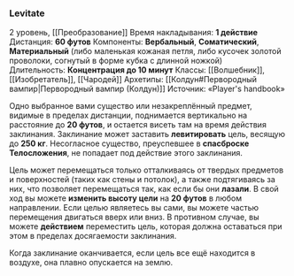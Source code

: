 ### Levitate

2 уровень, [[Преобразование]]
Время накладывания: **1 действие**
Дистанция: **60 футов**
Компоненты: **Вербальный**, **Соматический**, **Материальный** (либо маленькая кожаная петля, либо кусочек золотой проволоки, согнутый в форме кубка с длинной ножкой)
Длительность: **Концентрация до 10 минут**
Классы: [[Волшебник]], [[Изобретатель]], [[Чародей]]
Архетипы: [[Колдун#Первородный вампир|Первородный вампир (Колдун)]]
Источник: «Player's handbook»

Одно выбранное вами существо или незакреплённый предмет, видимые в пределах дистанции, поднимается вертикально на расстояние до **20 футов**, и остается висеть там на время действия заклинания. Заклинание может заставить **левитировать** цель, весящую до **250 кг**. Несогласное существо, преуспевшее в **спасброске Телосложения**, не попадает под действие этого заклинания.

Цель может перемещаться только отталкиваясь от твердых предметов и поверхностей (таких как стены и потолок), а также подтягиваясь за них, что позволяет перемещаться так, как если бы они **лазали**. В свой ход вы можете **изменить высоту цели** на **20 футов** в любом направлении. Если целью являетесь вы сами, вы можете частью перемещения двигаться вверх или вниз. В противном случае, вы можете **действием** переместить цель, которая должна оставаться при этом в пределах досягаемости заклинания.

Когда заклинание оканчивается, если цель все ещё находится в воздухе, она плавно опускается на землю.